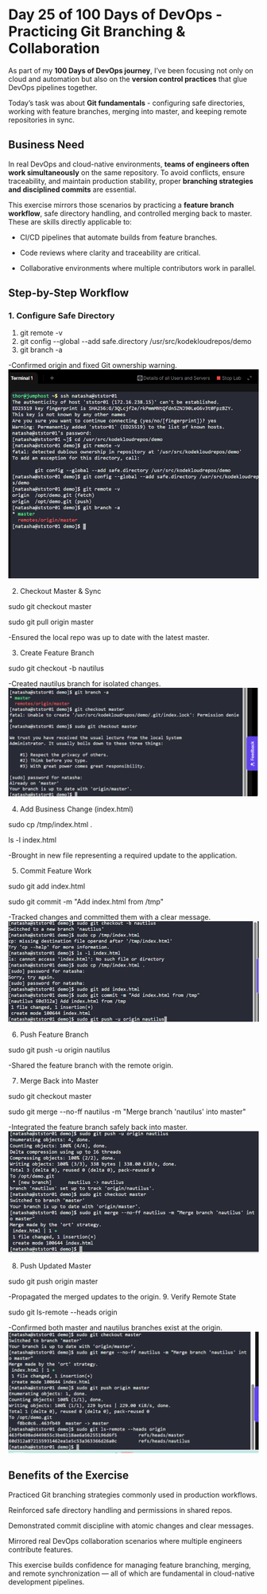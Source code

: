 # Day 25 of 100 Days of DevOps - Practicing Git Branching & Collaboration  

As part of my **100 Days of DevOps journey**, I’ve been focusing not only on cloud and automation but also on the **version control practices** that glue DevOps pipelines together.  

Today’s task was about **Git fundamentals** - configuring safe directories, working with feature branches, merging into master, and keeping remote repositories in sync.  

## Business Need  

In real DevOps and cloud-native environments, **teams of engineers often work simultaneously** on the same repository. To avoid conflicts, ensure traceability, and maintain production stability, proper **branching strategies and disciplined commits** are essential.  

This exercise mirrors those scenarios by practicing a **feature branch workflow**, safe directory handling, and controlled merging back to master. These are skills directly applicable to:  

- CI/CD pipelines that automate builds from feature branches.  

- Code reviews where clarity and traceability are critical.  

- Collaborative environments where multiple contributors work in parallel.  

## Step-by-Step Workflow  

### 1. Configure Safe Directory  
1. git remote -v
2. git config --global --add safe.directory /usr/src/kodekloudrepos/demo
3. git branch -a

-Confirmed origin and fixed Git ownership warning.
![Screenshot](screenshots/fixed-permissions.png)

2. Checkout Master & Sync

sudo git checkout master

sudo git pull origin master

-Ensured the local repo was up to date with the latest master.

3. Create Feature Branch

sudo git checkout -b nautilus

-Created nautilus branch for isolated changes.
![Screenshot](screenshots/update-local-repo.png)

4. Add Business Change (index.html)

sudo cp /tmp/index.html .

ls -l index.html

-Brought in new file representing a required update to the application.

5. Commit Feature Work

sudo git add index.html

sudo git commit -m "Add index.html from /tmp"

-Tracked changes and committed them with a clear message.
![Screenshot](screenshots/add-commit-feature.png)

6. Push Feature Branch

sudo git push -u origin nautilus

-Shared the feature branch with the remote origin.

7. Merge Back into Master

sudo git checkout master

sudo git merge --no-ff nautilus -m "Merge branch 'nautilus' into master"

-Integrated the feature branch safely back into master.
![Screenshot](screenshots/push-feature-merge-origin.png)

8. Push Updated Master

sudo git push origin master

-Propagated the merged updates to the origin.
9. Verify Remote State

sudo git ls-remote --heads origin

-Confirmed both master and nautilus branches exist at the origin.
![Screenshot](screenshots/push-updated-master-verify.png)
## Benefits of the Exercise
Practiced Git branching strategies commonly used in production workflows.

Reinforced safe directory handling and permissions in shared repos.

Demonstrated commit discipline with atomic changes and clear messages.

Mirrored real DevOps collaboration scenarios where multiple engineers contribute features.

This exercise builds confidence for managing feature branching, merging, and remote synchronization — all of which are fundamental in cloud-native development pipelines.
